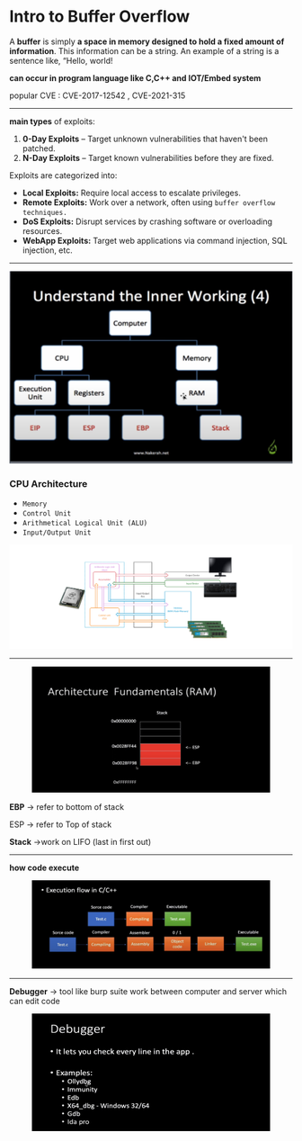 # Intro to Buffer Overflow

A **buffer** is simply **a space in memory designed to hold a fixed amount of information**. This information can be a string. An example of a string is a sentence like, “Hello, world!

**can occur in program language like C,C++ and IOT/Embed system**

popular CVE : CVE-2017-12542 , CVE-2021-315

***

**main types** of exploits:

1. **0-Day Exploits** – Target unknown vulnerabilities that haven't been patched.
2. **N-Day Exploits** – Target known vulnerabilities before they are fixed.

Exploits are categorized into:

* **Local Exploits:** Require local access to escalate privileges.
* **Remote Exploits:** Work over a network, often using `buffer overflow techniques.`
* **DoS Exploits:** Disrupt services by crashing software or overloading resources.
* **WebApp Exploits:** Target web applications via command injection, SQL injection, etc.

***

![image.png](<../../../.gitbook/assets/image (11).png>)

### **CPU Architecture**

* `Memory`
* `Control Unit`
* `Arithmetical Logical Unit (ALU)`
* `Input/Output Unit`

![von\_neumann3.webp](../../../.gitbook/assets/von_neumann3.webp)

***

<figure><img src="../../../.gitbook/assets/image 1 (3) (1).png" alt=""><figcaption></figcaption></figure>

**EBP** → refer to bottom of stack

ESP → refer to Top of stack

**Stack** →work on LIFO (last in first out)

***

**how code execute**

<figure><img src="../../../.gitbook/assets/image 2 (3).png" alt=""><figcaption></figcaption></figure>

***

**Debugger** → tool like burp suite work between computer and server which can edit code

<figure><img src="../../../.gitbook/assets/image 3 (3).png" alt=""><figcaption></figcaption></figure>
